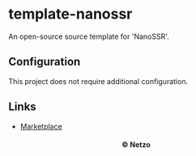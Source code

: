 # template-nanossr

An open-source source template for 'NanoSSR'.

## Configuration

This project does not require additional configuration.

## Links

- [Marketplace](https://app.netzo.io/templates/template-nanossr)

<div align="center">
  <h4>© Netzo</h4>
</div>
